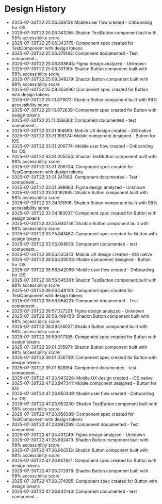 # Design History

- 2025-07-30T22:25:06.338151: Mobile user flow created - Onboarding for iOS
- 2025-07-30T22:25:06.341256: Shadcn TestButton component built with 98% accessibility score
- 2025-07-30T22:25:06.343779: Component spec created for TestComponent with design tokens
- 2025-07-30T22:25:06.379183: Component documented - Test component...
- 2025-07-30T22:25:06.838645: Figma design analyzed - Unknown
- 2025-07-30T22:25:08.331185: Shadcn Button component built with 98% accessibility score
- 2025-07-30T22:25:09.348219: Shadcn Button component built with 98% accessibility score
- 2025-07-30T22:25:09.353266: Component spec created for Button with design tokens
- 2025-07-30T22:25:10.871873: Shadcn Button component built with 98% accessibility score
- 2025-07-30T22:25:10.872639: Component spec created for Button with design tokens
- 2025-07-30T22:25:11.336683: Component documented - test component...
- 2025-07-30T22:33:31.194660: Mobile UX design created - iOS native
- 2025-07-30T22:33:31.198374: Mobile component designed - Button for iOS
- 2025-07-30T22:33:31.200774: Mobile user flow created - Onboarding for iOS
- 2025-07-30T22:33:31.205554: Shadcn TestButton component built with 98% accessibility score
- 2025-07-30T22:33:31.208704: Component spec created for TestComponent with design tokens
- 2025-07-30T22:33:31.241062: Component documented - Test component...
- 2025-07-30T22:33:31.698960: Figma design analyzed - Unknown
- 2025-07-30T22:33:33.162895: Shadcn Button component built with 98% accessibility score
- 2025-07-30T22:33:34.178516: Shadcn Button component built with 98% accessibility score
- 2025-07-30T22:33:34.180937: Component spec created for Button with design tokens
- 2025-07-30T22:33:35.640759: Shadcn Button component built with 98% accessibility score
- 2025-07-30T22:33:35.641462: Component spec created for Button with design tokens
- 2025-07-30T22:33:36.098616: Component documented - test component...
- 2025-07-30T22:38:56.535373: Mobile UX design created - iOS native
- 2025-07-30T22:38:56.539003: Mobile component designed - Button for iOS
- 2025-07-30T22:38:56.542066: Mobile user flow created - Onboarding for iOS
- 2025-07-30T22:38:56.545361: Shadcn TestButton component built with 98% accessibility score
- 2025-07-30T22:38:56.548100: Component spec created for TestComponent with design tokens
- 2025-07-30T22:38:56.584221: Component documented - Test component...
- 2025-07-30T22:38:57.027201: Figma design analyzed - Unknown
- 2025-07-30T22:38:58.499453: Shadcn Button component built with 98% accessibility score
- 2025-07-30T22:38:59.516027: Shadcn Button component built with 98% accessibility score
- 2025-07-30T22:38:59.517305: Component spec created for Button with design tokens
- 2025-07-30T22:39:01.055971: Shadcn Button component built with 98% accessibility score
- 2025-07-30T22:39:01.056739: Component spec created for Button with design tokens
- 2025-07-30T22:39:01.628154: Component documented - test component...
- 2025-07-30T22:47:23.943228: Mobile UX design created - iOS native
- 2025-07-30T22:47:23.947341: Mobile component designed - Button for iOS
- 2025-07-30T22:47:23.950349: Mobile user flow created - Onboarding for iOS
- 2025-07-30T22:47:23.953230: Shadcn TestButton component built with 98% accessibility score
- 2025-07-30T22:47:23.956089: Component spec created for TestComponent with design tokens
- 2025-07-30T22:47:23.992299: Component documented - Test component...
- 2025-07-30T22:47:24.431249: Figma design analyzed - Unknown
- 2025-07-30T22:47:25.892473: Shadcn Button component built with 98% accessibility score
- 2025-07-30T22:47:26.906513: Shadcn Button component built with 98% accessibility score
- 2025-07-30T22:47:26.907621: Component spec created for Button with design tokens
- 2025-07-30T22:47:28.372878: Shadcn Button component built with 98% accessibility score
- 2025-07-30T22:47:28.374095: Component spec created for Button with design tokens
- 2025-07-30T22:47:28.842143: Component documented - test component...
